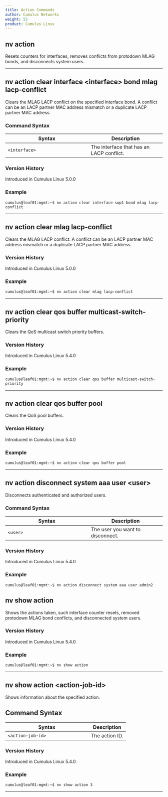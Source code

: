 ```yaml
---
title: Action Commands
author: Cumulus Networks
weight: 55
product: Cumulus Linux
---
```

## nv action

Resets counters for interfaces, removes conflicts from protodown MLAG bonds, and disconnects system users.

- - -

## nv action clear interface \<interface\> bond mlag lacp-conflict

Clears the MLAG LACP conflict on the specified interface bond. A conflict can be an LACP partner MAC address mismatch or a duplicate LACP partner MAC address.

### Command Syntax

| <div style="width:250px">Syntax   |  Description  |
| ----------    | ------------  |
| `<interface>` | The interface that has an LACP conflict. |

### Version History

Introduced in Cumulus Linux 5.0.0

### Example

```
cumulus@leaf01:mgmt:~$ nv action clear interface swp1 bond mlag lacp-conflict 
```

- - -

## nv action clear mlag lacp-conflict

Clears the MLAG LACP conflict. A conflict can be an LACP partner MAC address mismatch or a duplicate LACP partner MAC address.

### Version History

Introduced in Cumulus Linux 5.0.0

### Example

```
cumulus@leaf01:mgmt:~$ nv action clear mlag lacp-conflict 
```

- - -

## nv action clear qos buffer multicast-switch-priority

Clears the QoS multicast switch priority buffers.

### Version History

Introduced in Cumulus Linux 5.4.0

### Example

```
cumulus@leaf01:mgmt:~$ nv action clear qos buffer multicast-switch-priority 
```

- - -

## nv action clear qos buffer pool

Clears the QoS pool buffers.

### Version History

Introduced in Cumulus Linux 5.4.0

### Example

```
cumulus@leaf01:mgmt:~$ nv action clear qos buffer pool 
```

- - -

## nv action disconnect system aaa user \<user\>

Disconnects authenticated and authorized users.

### Command Syntax

| <div style="width:250px">Syntax   |  Description  |
| ----------    | ------------  |
| `<user>` | The user you want to disconnect. |

### Version History

Introduced in Cumulus Linux 5.4.0

### Example

```
cumulus@leaf01:mgmt:~$ nv action disconnect system aaa user admin2
```

## nv show action

Shows the actions taken, such interface counter resets, removed protodown MLAG bond conflicts, and disconnected system users.

### Version History

Introduced in Cumulus Linux 5.4.0

### Example

```
cumulus@leaf01:mgmt:~$ nv show action
```
 - - -

## nv show action \<action-job-id\>

Shows information about the specified action.

## Command Syntax

| <div style="width:250px">Syntax   |  Description  |
| ----------    | ------------  |
| `<action-job-id>` | The action ID. |

### Version History

Introduced in Cumulus Linux 5.4.0

### Example

```
cumulus@leaf01:mgmt:~$ nv show action 3
```

- - -
